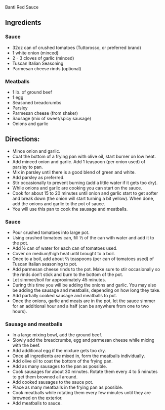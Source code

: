 Banti Red Sauce


## Ingredients

### Sauce

- 32oz can of crushed tomatoes (Tuttorosso, or preferred brand)
- 1 white onion (minced)
- 2 - 3 cloves of garlic (minced)
- Tuscan Italian Seasoning
- Parmesan cheese rinds (optional)

### Meatballs

- 1 lb. of ground beef
- 1 egg
- Seasoned breadcrumbs
- Parsley
- Parmesan cheese (from shaker)
- Sausage (mix of sweet/spicy sausage)
- Onions and garlic

## Directions:

- Mince onion and garlic. 
- Coat the bottom of a frying pan with olive oil, start burner on low heat. 
- Add minced onion and garlic. Add 1 teaspoon (per onion used) of parsley to pan. 
- Mix in parsley until there is a good blend of green and white. 
- Add parsley as preferred. 
- Stir occasionally to prevent burning (add a little water if it gets too dry). 
- While onions and garlic are cooking you can start on the sauce. 
- Cook for about 15 to 20 minutes until onion and garlic start to get softer and break down (the onion will start turning a bit yellow). When done, add the onions and garlic to the pot of sauce. 
- You will use this pan to cook the sausage and meatballs.


### Sauce

- Pour crushed tomatoes into large pot.
- Using crushed tomatoes can, fill ½ of the can with water and add it to the pot. 
- Add ½ can of water for each can of tomatoes used.
- Cover on medium/high heat until brought to a boil.
- Once to a boil, add about ⅔ teaspoons (per can of tomatoes used) of Tuscan Italian seasoning to pot.
- Add parmesan cheese rinds to the pot. Make sure to stir occasionally so the rinds don’t stick and burn to the bottom of the pot.
- Let simmer/boil for approximately 45 minutes.
- During this time you will be adding the onions and garlic. You may also be adding the sausage and meatballs, depending on how long they take.
- Add partially cooked sausage and meatballs to pot.
- Once the onions, garlic and meats are in the pot, let the sauce simmer for an additional hour and a half (can be anywhere from one to two hours).

### Sausage and meatballs

- In a large mixing bowl, add the ground beef.
- Slowly add the breadcrumbs, egg and parmesan cheese while mixing with the beef.
- Add additional egg if the mixture gets too dry.
- Once all ingredients are mixed in, form the meatballs individually.
- Add olive oil to coat the bottom of the frying pan.
- Add as many sausages to the pan as possible.
- Cook sausages for about 30 minutes. Rotate them every 4 to 5 minutes to get them browned all around.
- Add cooked sausages to the sauce pot.
- Place as many meatballs in the frying pan as possible.
- Cook meatballs while rotating them every few minutes until they are browned on the exterior.
- Add meatballs to sauce.
